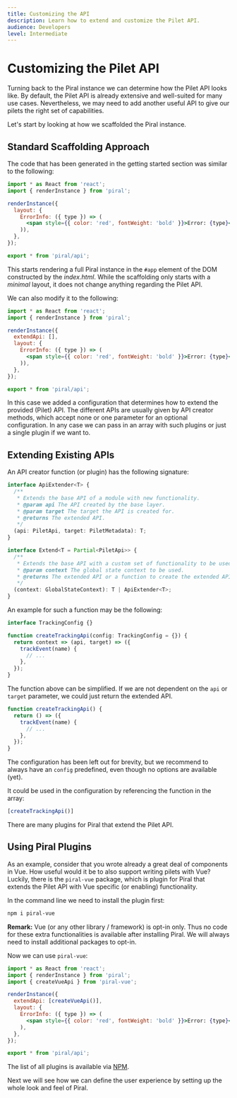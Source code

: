 ```yaml
---
title: Customizing the API
description: Learn how to extend and customize the Pilet API.
audience: Developers
level: Intermediate
---
```


# Customizing the Pilet API

Turning back to the Piral instance we can determine how the Pilet API looks like. By default, the Pilet API is already extensive and well-suited for many use cases. Nevertheless, we may need to add another useful API to give our pilets the right set of capabilities.

Let's start by looking at how we scaffolded the Piral instance.

## Standard Scaffolding Approach

The code that has been generated in the getting started section was similar to the following:

```jsx
import * as React from 'react';
import { renderInstance } from 'piral';

renderInstance({
  layout: {
    ErrorInfo: ({ type }) => (
      <span style={{ color: 'red', fontWeight: 'bold' }}>Error: {type}</span>
    )),
  },
});

export * from 'piral/api';
```

This starts rendering a full Piral instance in the `#app` element of the DOM constructed by the *index.html*. While the scaffolding only starts with a *minimal* layout, it does not change anything regarding the Pilet API.

We can also modify it to the following:

```jsx
import * as React from 'react';
import { renderInstance } from 'piral';

renderInstance({
  extendApi: [],
  layout: {
    ErrorInfo: ({ type }) => (
      <span style={{ color: 'red', fontWeight: 'bold' }}>Error: {type}</span>
    )),
  },
});

export * from 'piral/api';
```

In this case we added a configuration that determines how to extend the provided (Pilet) API. The different APIs are usually given by API creator methods, which accept none or one parameter for an optional configuration. In any case we can pass in an array with such plugins or just a single plugin if we want to.

## Extending Existing APIs

An API creator function (or plugin) has the following signature:

```ts
interface ApiExtender<T> {
  /**
   * Extends the base API of a module with new functionality.
   * @param api The API created by the base layer.
   * @param target The target the API is created for.
   * @returns The extended API.
   */
  (api: PiletApi, target: PiletMetadata): T;
}

interface Extend<T = Partial<PiletApi>> {
  /**
   * Extends the base API with a custom set of functionality to be used by modules.
   * @param context The global state context to be used.
   * @returns The extended API or a function to create the extended API for a specific target.
   */
  (context: GlobalStateContext): T | ApiExtender<T>;
}
```

An example for such a function may be the following:

```ts
interface TrackingConfig {}

function createTrackingApi(config: TrackingConfig = {}) {
  return context => (api, target) => ({
    trackEvent(name) {
      // ...
    },
  });
}
```

The function above can be simplified. If we are not dependent on the `api` or `target` parameter, we could just return the extended API.

```ts
function createTrackingApi() {
  return () => ({
    trackEvent(name) {
      // ...
    },
  });
}
```

The configuration has been left out for brevity, but we recommend to always have an `config` predefined, even though no options are available (yet).

It could be used in the configuration by referencing the function in the array:

```ts
[createTrackingApi()]
```

There are many plugins for Piral that extend the Pilet API.

## Using Piral Plugins

As an example, consider that you wrote already a great deal of components in Vue. How useful would it be to also support writing pilets with Vue? Luckily, there is the `piral-vue` package, which is plugin for Piral that extends the Pilet API with Vue specific (or enabling) functionality.

In the command line we need to install the plugin first:

```sh
npm i piral-vue
```

**Remark:** Vue (or any other library / framework) is opt-in only. Thus no code for these extra functionalities is available after installing Piral. We will always need to install additional packages to opt-in.

Now we can use `piral-vue`:

```jsx
import * as React from 'react';
import { renderInstance } from 'piral';
import { createVueApi } from 'piral-vue';

renderInstance({
  extendApi: [createVueApi()],
  layout: {
    ErrorInfo: ({ type }) => (
      <span style={{ color: 'red', fontWeight: 'bold' }}>Error: {type}</span>
    ),
  },
});

export * from 'piral/api';
```

The list of all plugins is available via [NPM](https://www.npmjs.com/search?q=keywords:piral).

Next we will see how we can define the user experience by setting up the whole look and feel of Piral.
